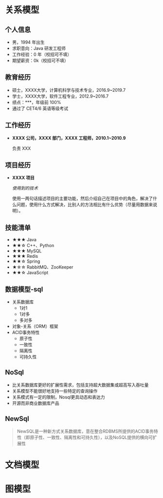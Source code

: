 # 关系模型

 
 ##  个人信息 

 - 男，1994 年出生
 - 求职意向：Java 研发工程师
 - 工作经验：0 年（校招可不填）
 - 期望薪资：0k（校招可不填）

##  教育经历

- 硕士，XXXX大学，计算机科学与技术专业，2016.9~2019.7
- 学士，XXXX大学，软件工程专业，2012.9~2016.7
- 绩点：***，年级前 100%
- 通过了 CET4/6 英语等级考试

##  工作经历

- **XXXX 公司，XXXX 部门，XXXX 工程师，2010.1~2010.9**

   负责 XXX

##  项目经历

- **XXXX 项目**

  *使用到的技术*

  使用一两句话描述项目的主要功能，然后介绍自己在项目中的角色，解决了什么问题，使用什么方式解决，比别人的方法相比有什么优势（尽量用数据来说明）。

##  技能清单

- ★★★ Java
- ★★☆ C++、Python
- ★★★ MySQL
- ★★★ Redis
- ★★☆ Spring
- ★☆☆ RabbitMQ、ZooKeeper
- ★★☆ JavaScript


## 数据模型-sql
* 关系数据库
  * 1对1
  * 1对多
  * 多对多
* 对象-关系（ORM）框架
* ACID事务特性
  * 原子性
  * 一致性
  * 隔离性
  * 可持久性
## NoSql
* 比关系数据库更好的扩展性需求，包括支持超大数据集或超高写入吞吐量
* 关系模型不能很好地支持一些特定的查询操作
* 关系模式有一定的限制，Nosql更具动态和表达力
* 开源而非商业数据库产品
## NewSql
> NewSQL是一种新方式关系数据库，意在整合RDBMS所提供的ACID事务特性（即原子性、一致性、隔离性和可持久性），以及NoSQL提供的横向可扩展性

# 文档模型

# 图模型
